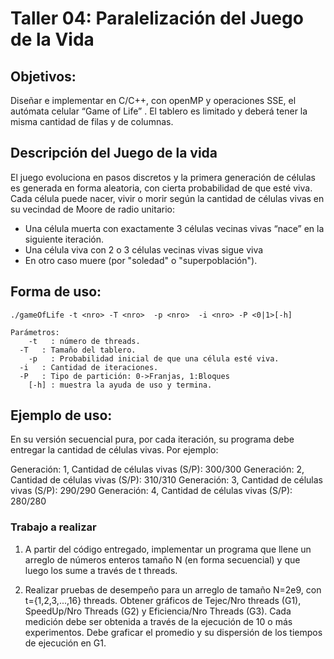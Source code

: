 
# Taller 04: Paralelización del Juego de la Vida

## Objetivos:

Diseñar e implementar en C/C++, con openMP y operaciones SSE, el autómata celular “Game of Life” . El tablero es limitado y deberá tener la misma cantidad de filas y de columnas.

## Descripción del Juego de la vida

El juego evoluciona en pasos discretos y la primera generación de células es generada en forma aleatoria, con cierta probabilidad de que esté viva. Cada célula puede nacer, vivir o morir según la cantidad de células vivas en su vecindad de Moore de radio unitario:
* Una célula muerta con exactamente 3 células vecinas vivas “nace” en la siguiente iteración.
* Una célula viva con 2 o 3 células vecinas vivas sigue viva
* En otro caso muere (por "soledad" o "superpoblación").


## Forma de uso:
```
./gameOfLife -t <nro> -T <nro>  -p <nro>  -i <nro> -P <0|1>[-h]

Parámetros:
	-t   : número de threads.
  -T   : Tamaño del tablero.
	-p   : Probabilidad inicial de que una célula esté viva.
  -i   : Cantidad de iteraciones.
  -P   : Tipo de partición: 0->Franjas, 1:Bloques
	[-h] : muestra la ayuda de uso y termina.
``` 
## Ejemplo de uso:

En su versión secuencial pura, por cada iteración, su programa debe entregar la cantidad de células vivas. Por ejemplo:

Generación: 1, Cantidad de células vivas (S/P): 300/300
Generación: 2, Cantidad de células vivas (S/P): 310/310
Generación: 3, Cantidad de células vivas (S/P): 290/290
Generación: 4, Cantidad de células vivas (S/P): 280/280



### Trabajo a realizar

1) A partir del código entregado, implementar un programa que llene un arreglo de números enteros tamaño N (en forma secuencial) y que luego los sume a través de t threads.
   
2) Realizar pruebas de desempeño para un arreglo de tamaño N=2e9, con t={1,2,3,...,16} threads.
   Obtener gráficos de Tejec/Nro threads (G1), SpeedUp/Nro Threads (G2) y Eficiencia/Nro Threads (G3). 
   Cada medición debe ser obtenida a través de la ejecución de 10 o más experimentos. Debe graficar el promedio y su dispersión de los tiempos de ejecución en G1.



